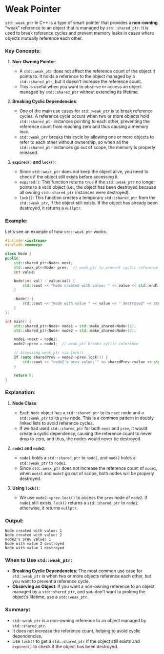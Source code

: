 # Weak Pointer

`std::weak_ptr` in C++ is a type of smart pointer that provides a **non-owning** "weak" reference to an object that is
managed by `std::shared_ptr`. It is used to break reference cycles and prevent memory leaks in cases where objects
mutually reference each other.

### Key Concepts:

1. **Non-Owning Pointer**:
    - A `std::weak_ptr` does not affect the reference count of the object it points to. It holds a reference to the
      object managed by a `std::shared_ptr`, but it doesn't increase the reference count.
    - This is useful when you want to observe or access an object managed by `std::shared_ptr` without extending its
      lifetime.

2. **Breaking Cyclic Dependencies**:
    - One of the main use cases for `std::weak_ptr` is to break reference cycles. A reference cycle occurs when two or
      more objects hold `std::shared_ptr` instances pointing to each other, preventing the reference count from reaching
      zero and thus causing a memory leak.
    - `std::weak_ptr` breaks this cycle by allowing one or more objects to refer to each other without ownership, so
      when all the `std::shared_ptr` instances go out of scope, the memory is properly released.

3. **`expired()` and `lock()`**:
    - Since `std::weak_ptr` does not keep the object alive, you need to check if the object still exists before
      accessing it.
    - `expired()`: This function returns `true` if the `std::weak_ptr` no longer points to a valid object (i.e., the
      object has been destroyed because all owning `std::shared_ptr` instances were destroyed).
    - `lock()`: This function creates a temporary `std::shared_ptr` from the `std::weak_ptr`, if the object still
      exists. If the object has already been destroyed, it returns a `nullptr`.

### Example:

Let's see an example of how `std::weak_ptr` works:

```cpp
#include <iostream>
#include <memory>

class Node {
public:
    std::shared_ptr<Node> next;
    std::weak_ptr<Node> prev;  // weak_ptr to prevent cyclic reference
    int value;

    Node(int val) : value(val) {
        std::cout << "Node created with value: " << value << std::endl;
    }

    ~Node() {
        std::cout << "Node with value " << value << " destroyed" << std::endl;
    }
};

int main() {
    std::shared_ptr<Node> node1 = std::make_shared<Node>(1);
    std::shared_ptr<Node> node2 = std::make_shared<Node>(2);

    node1->next = node2;
    node2->prev = node1;  // weak_ptr breaks cyclic reference

    // Accessing weak_ptr via lock()
    if (auto sharedPrev = node2->prev.lock()) {
        std::cout << "node2's prev value: " << sharedPrev->value << std::endl;
    }

    return 0;
}
```

### Explanation:

1. **Node Class**:
    - Each `Node` object has a `std::shared_ptr` to its `next` node and a `std::weak_ptr` to its `prev` node. This is a
      common pattern in doubly linked lists to avoid reference cycles.
    - If we had used `std::shared_ptr` for both `next` and `prev`, it would create a cyclic dependency, causing the
      reference count to never drop to zero, and thus, the nodes would never be destroyed.

2. **`node1` and `node2`**:
    - `node1` holds a `std::shared_ptr` to `node2`, and `node2` holds a `std::weak_ptr` to `node1`.
    - Since `std::weak_ptr` does not increase the reference count of `node1`, when `node1` and `node2` go out of scope,
      both nodes will be properly destroyed.

3. **Using `lock()`**:
    - We use `node2->prev.lock()` to access the `prev` node of `node2`. If `node1` still exists, `lock()` returns a
      `std::shared_ptr` to `node1`; otherwise, it returns `nullptr`.

### Output:

```
Node created with value: 1
Node created with value: 2
node2's prev value: 1
Node with value 2 destroyed
Node with value 1 destroyed
```

### When to Use `std::weak_ptr`:

- **Breaking Cyclic Dependencies**: The most common use case for `std::weak_ptr` is when two or more objects reference
  each other, but you want to prevent a reference cycle.
- **Observing an Object**: If you want a non-owning reference to an object managed by a `std::shared_ptr`, and you don't
  want to prolong the object's lifetime, use a `std::weak_ptr`.

### Summary:

- `std::weak_ptr` is a non-owning reference to an object managed by `std::shared_ptr`.
- It does not increase the reference count, helping to avoid cyclic dependencies.
- Use `lock()` to get a `std::shared_ptr` if the object still exists and `expired()` to check if the object has been
  destroyed.